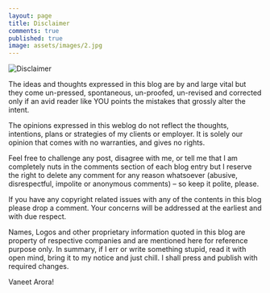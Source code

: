 ```yaml
---
layout: page
title: Disclaimer
comments: true
published: true
image: assets/images/2.jpg
---
```


![Disclaimer]({{site.baseurl}}/assets/images/2.jpg)

The ideas and thoughts expressed in this blog are by and large vital but they come un-pressed, spontaneous, un-proofed, un-revised and corrected only if an avid reader like YOU points the mistakes that grossly alter the intent.

The opinions expressed in this weblog do not reflect the thoughts, intentions, plans or strategies of my clients or employer. It is solely our opinion that comes with no warranties, and gives no rights.

Feel free to challenge any post, disagree with me, or tell me that I am completely nuts in the comments section of each blog entry but I reserve the right to delete any comment for any reason whatsoever (abusive, disrespectful, impolite or anonymous comments) – so keep it polite, please.

If you have any copyright related issues with any of the contents in this blog please drop a comment. Your concerns will be addressed at the earliest and with due respect.

Names, Logos and other proprietary information quoted in this blog are property of respective companies and are mentioned here for reference purpose only.
In summary, if I err or write something stupid, read it with open mind, bring it to my notice and just chill. I shall press and publish with required changes.



Vaneet Arora!
